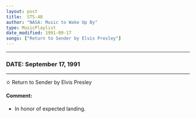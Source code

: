 ```yaml
---
layout: post
title:  STS-48
author: "NASA: Music to Wake Up By"
type: MusicPlaylist
date_modified: 1991-09-17
songs: ["Return to Sender by Elvis Presley"]
---
```


----
### DATE: September 17, 1991
----
✫ Return to Sender by Elvis Presley

#### Comment:
* In honor of expected landing.



<br/>
<center>
	<a target="_blank"
	   href="https://twitter.com/intent/tweet?hashtags=Space,NASA,Playlist,NASAWakeupCalls,SpaceProgram&text={{ page.author}}, '{{ page.songs.first }}' {{ page.title }}, {{ page.date | date: '%B %d, %Y' }}. {{ site.url }}{{ page.url }} @nasawakeupcalls">
	   <i class="fab fa-twitter" alt="Tweet this page" style="font-size: 1.3em;"></i>
	</a>
	&nbsp; 	<i class="fas fa-user-astronaut" style="font-size: 1.5em;"></i> &nbsp;
    <a type="amzn" search="'Return to Sender by Elvis Presley'" category="popular music">
        <i class="fab fa-amazon" style="font-size: 1.3em;"></i>
    </a>
</center>
